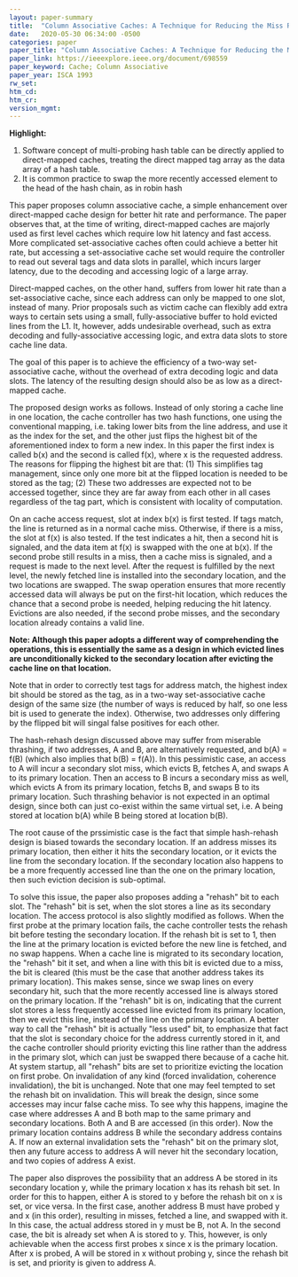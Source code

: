 ```yaml
---
layout: paper-summary
title:  "Column Associative Caches: A Technique for Reducing the Miss Rate of Direct-Mapped Caches"
date:   2020-05-30 06:34:00 -0500
categories: paper
paper_title: "Column Associative Caches: A Technique for Reducing the Miss Rate of Direct-Mapped Caches"
paper_link: https://ieeexplore.ieee.org/document/698559
paper_keyword: Cache; Column Associative
paper_year: ISCA 1993
rw_set:
htm_cd:
htm_cr:
version_mgmt:
---
```


**Highlight:**

1. Software concept of multi-probing hash table can be directly applied to direct-mapped caches, treating the 
   direct mapped tag array as the data array of a hash table.
2. It is common practice to swap the more recently accessed element to the head of the hash chain, as in robin hash

This paper proposes column associative cache, a simple enhancement over direct-mapped cache design for better hit
rate and performance. The paper observes that, at the time of writing, direct-mapped caches are majorly used as 
first level caches which require low hit latency and fast access. More complicated set-associative caches often could
achieve a better hit rate, but accessing a set-associative cache set would require the controller to read out several
tags and data slots in parallel, which incurs larger latency, due to the decoding and accessing logic of a large array.

Direct-mapped caches, on the other hand, suffers from lower hit rate than a set-associative cache, since each address
can only be mapped to one slot, instead of many. Prior proposals such as victim cache can flexibly add extra ways to
certain sets using a small, fully-associative buffer to hold evicted lines from the L1. It, however, adds undesirable
overhead, such as extra decoding and fully-associative accessing logic, and extra data slots to store cache line data. 

The goal of this paper is to achieve the efficiency of a two-way set-associative cache, without the overhead 
of extra decoding logic and data slots. The latency of the resulting design should also be as low as a direct-mapped
cache.

The proposed design works as follows. Instead of only storing a cache line in one location, the cache controller has
two hash functions, one using the conventional mapping, i.e. taking lower bits from the line address, and use it 
as the index for the set, and the other just flips the highest bit of the aforementioned index to form a new index. 
In this paper the first index is called b(x) and the second is called f(x), where x is the requested address.
The reasons for flipping the highest bit are that: (1) This simplifies tag management, since only one more bit
at the flipped location is needed to be stored as the tag; (2) These two addresses are expected not to be accessed
together, since they are far away from each other in all cases regardless of the tag part, which is consistent with
locality of computation. 

On an cache access request, slot at index b(x) is first tested. If tags match, the line is returned as in a normal
cache miss. Otherwise, if there is a miss, the slot at f(x) is also tested. If the test indicates a hit, then a 
second hit is signaled, and the data item at f(x) is swapped with the one at b(x). 
If the second probe still results in a miss, then a cache miss is signaled, and a request is made to the next level.
After the request is fulfilled by the next level, the newly fetched line is installed into the secondary location,
and the two locations are swapped.
The swap operation ensures that more recently accessed data will always be put on the first-hit location, which reduces 
the chance that a second probe is needed, helping reducing the hit latency.
Evictions are also needed, if the second probe misses, and the secondary location already contains a valid line.

**Note: Although this paper adopts a different way of comprehending the operations, this is essentially the same 
as a design in which evicted lines are unconditionally kicked to the secondary location after evicting the cache 
line on that location.**

Note that in order to correctly test tags for address match, the highest index bit should be stored as the tag, 
as in a two-way set-associative cache design of the same size (the number of ways is reduced by half, so one less bit
is used to generate the index). Otherwise, two addresses only differing by the flipped bit will singal false positives
for each other.

The hash-rehash design discussed above may suffer from miserable thrashing, if two addresses, A and B, are alternatively 
requested, and b(A) = f(B) (which also implies that b(B) = f(A)). In this pessimistic case, an access to A will incur a 
secondary slot miss, which evicts B, fetches A, and swaps A to its primary location. Then an access to B incurs a secondary
miss as well, which evicts A from its primary location, fetchs B, and swaps B to its primary location. Such thrashing behavior
is not expected in an optimal design, since both can just co-exist within the same virtual set, i.e. A being stored at
location b(A) while B being stored at location b(B). 

The root cause of the prssimistic case is the fact that simple hash-rehash design is biased towards the secondary location.
If an address misses its primary location, then either it hits the secondary location, or it evicts the line from the 
secondary location. If the secondary location also happens to be a more frequently accessed line than the one on
the primary location, then such eviction decision is sub-optimal.

To solve this issue, the paper also proposes adding a "rehash" bit to each slot. The "rehash" bit is set, when the slot
stores a line as its secondary location. The access protocol is also slightly modified as follows. When the first probe
at the primary location fails, the cache controller tests the rehash bit before testing the secondary location. If the 
rehash bit is set to 1, then the line at the primary location is evicted before the new line is fetched, and no swap
happens. When a cache line is migrated to its secondary location, the "rehash" bit it set, and when a line with this bit 
is evicted due to a miss, the bit is cleared (this must be the case that another address takes its primary location).
This makes sense, since we swap lines on every secondary hit, such that the more recently accessed line is always stored 
on the primary location. If the "rehash" bit is on, indicating that the current slot stores a less frequently accessed line
evicted from its primary location, then we evict this line, instead of the line on the primary location.
A better way to call the "rehash" bit is actually "less used" bit, to emphasize that fact that the slot is secondary choice
for the address currently stored in it, and the cache controller should priority evicting this line rather than the 
address in the primary slot, which can just be swapped there because of a cache hit. 
At system startup, all "rehash" bits are set to prioritize evicting the location on first probe. 
On invalidation of any kind (forced invalidation, coherence invalidation), the bit is unchanged. Note that one may
feel tempted to set the rehash bit on invalidation. This will break the design, since some accesses may incur 
false cache miss. To see why this happens, imagine the case where addresses A and B both map to the same 
primary and secondary locations. Both A and B are accessed (in this order). Now the primary location contains 
address B while the secondary address contains A. If now an external invalidation sets the "rehash" bit on the primary
slot, then any future access to address A will never hit the secondary location, and two copies of address A exist.

The paper also disproves the possibility that an address A be stored in its secondary location y, while the primary location
x has its rehash bit set. In order for this to happen, either A is stored to y before the rehash bit on x is set, or 
vice versa. In the first case, another address B must have probed y and x (in this order), resulting in misses, fetched
a line, and swapped with it. In this case, the actual address stored in y must be B, not A. In the second case, the bit is 
already set when A is stored to y. This, however, is only achievable when the access first probes x since x is the primary
location. After x is probed, A will be stored in x without probing y, since the rehash bit is set, and priority
is given to address A.
